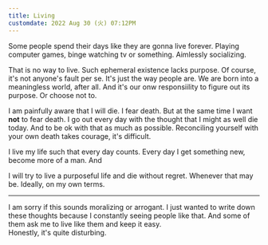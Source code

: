 ```yaml
---
title: Living
customdate: 2022 Aug 30 (火) 07:12PM 
---
```


Some people spend their days like they are gonna live forever. Playing computer
games, binge watching tv or something. Aimlessly socializing.

That is no way to live. Such ephemeral existence lacks purpose. Of course, it's
not anyone's fault per se. It's just the way people are. We are born into a
meaningless world, after all. And it's our onw responsiility to figure out its
purpose. Or choose not to.

I am painfully aware that I will die. I fear death. But at the same time I want
**not** to fear death. I go out every day with the thought that I might as well
die today. And to be ok with that as much as possible. Reconciling yourself
with your own death takes courage, it's difficult.

I live my life such that every day counts. Every day I get something new,
become more of a man. And 

I will try to live a purposeful life and die without regret. Whenever that may
be. Ideally, on my own terms.

--- 

I am sorry if this sounds moralizing or arrogant. I just wanted to write down
these thoughts because I constantly seeing people like that. And some of them
ask me to live like them and keep it easy.  
Honestly, it's quite disturbing. 
